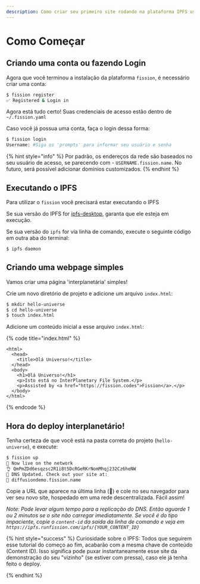 ```yaml
---
description: Como criar seu primeiro site rodando na plataforma IPFS usando esse guia para iniciantes
---
```


# Como Começar

## Criando uma conta ou fazendo Login

Agora que você terminou a instalação da plataforma `fission`, é necessário criar uma conta:

```bash
$ fission register
✅ Registered & Login in 
```

Agora está tudo certo! Suas credenciais de acesso estão dentro de `~/.fission.yaml` 

Caso você já possua uma conta, faça o login dessa forma:

```bash
$ fission login
Username: #Siga os 'prompts' para informar seu usuário e senha
```


{% hint style="info" %}
Por padrão, os endereços da rede são baseados no seu usuário de acesso, se parecendo com - `USERNAME.fission.name`. No futuro, será possível adicionar domínios customizados. 
{% endhint %}

## Executando o IPFS

Para utilizar o `fission` você precisará estar executando o IPFS

Se sua versão do IPFS for [ipfs-desktop](https://github.com/ipfs-shipyard/ipfs-desktop), garanta que ele esteja em execução.

Se sua versão do `ipfs` for via linha de comando, execute o seguinte código em outra aba do terminal:

```bash
$ ipfs daemon
```

## Criando uma webpage simples

Vamos criar uma página 'interplanetária' simples!

Crie um novo diretório de projeto e adicione um arquivo `index.html`:

```bash
$ mkdir hello-universe
$ cd hello-universe
$ touch index.html
```

Adicione um conteúdo inicial a esse arquivo `index.html`:

{% code title="index.html" %}
```markup
<html>
  <head>
    <title>Olá Universo!</title>
  </head>
  <body>
    <h1>Olá Universo!</h1>
    <p>Isto está no InterPlanetary File System.</p>
    <p>Assisted by <a href="https://fission.codes">Fission</a>.</p>
  </body>
</html>
```
{% endcode %}

## Hora do deploy interplanetário!

Tenha certeza de que você está na pasta correta do projeto \(`hello-universe`\), e execute:

```bash
$ fission up
🚀 Now live on the network
👌 QmPmZDd6esqzsc2R1i8t5DcRGeRKrNomMhqj232Cz6heNW
📝 DNS Updated. Check out your site at:
🔗 diffusiondemo.fission.name
```

Copie a URL que aparece na última linha (🔗) e cole no seu navegador para ver seu novo site, hospedado em uma rede descentralizada. Fácil assim!

_Note: Pode levar algum tempo para a replicação do DNS. Então aguarde 1 ou 2 minutos se o site não carregar imediatamente. Se você é do tipo impaciente, copie o `content-id` da saída da linha de comando e veja em `https://ipfs.runfission.com/ipfs/{YOUR_CONTENT_ID}`_ 

{% hint style="success" %}
Curiosidade sobre o IPFS: Todos que seguirem esse tutorial do começo ao fim, acabarão com a mesma chave de conteúdo (Content ID). Isso significa pode puxar instantaneamente esse site da demonstração do seu "vizinho" (se estiver com pressa), caso ele já tenha feito o deploy.

{% endhint %}





